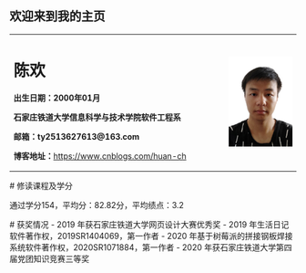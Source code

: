 ## 欢迎来到我的主页
<table border="0">
  <tr>
    <td width="75%">
      <h1>陈欢</h1>
      <p><b>出生日期：2000年01月</b></p>
      <p><b>石家庄铁道大学信息科学与技术学院软件工程系</b></p>
      <p><b>邮箱：ty2513627613@163.com</b></p>
      <p><b>博客地址：</b><a href="https://www.cnblogs.com/huan-ch" target="_blank">https://www.cnblogs.com/huan-ch</a></p>
    </td>
    <td width="25%">
      <img src="/me.png" width="100%">      
    </td>
  </tr>
</table>
# 修读课程及学分
<p>通过学分154，平均分：82.82分，平均绩点：3.2</p>
# 获奖情况
- 2019 年获石家庄铁道大学网页设计大赛优秀奖  
- 2019 年生活日记软件著作权，2019SR1404069，第一作者  
- 2020 年基于树莓派的拼接钢板焊接系统软件著作权，2020SR1071884，第一作者  
- 2020 年获石家庄铁道大学第四届党团知识竞赛三等奖  


